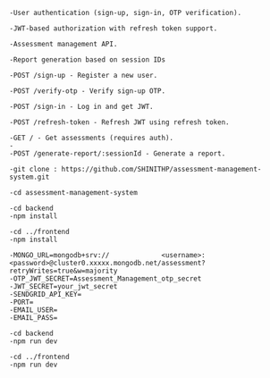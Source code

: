 <!-- Assessment Management Assignment -->

<!-- Features Implemented -->

    -User authentication (sign-up, sign-in, OTP verification).

    -JWT-based authorization with refresh token support.

    -Assessment management API.

    -Report generation based on session IDs

<!-- API Endpoints -->

    -POST /sign-up - Register a new user.
    
    -POST /verify-otp - Verify sign-up OTP.
    
    -POST /sign-in - Log in and get JWT.
    
    -POST /refresh-token - Refresh JWT using refresh token.

    -GET / - Get assessments (requires auth).
    -
    -POST /generate-report/:sessionId - Generate a report.

<!-- Clone the repositore -->

    -git clone : https://github.com/SHINITHP/assessment-management-system.git

    -cd assessment-management-system

<!-- Install Backend dependencies -->

    -cd backend
    -npm install

<!-- Install Frontend dependencies -->

    -cd ../frontend
    -npm install

<!-- Set up environment variables in backend/.env -->

    -MONGO_URL=mongodb+srv://             <username>:<password>@cluster0.xxxxx.mongodb.net/assessment?retryWrites=true&w=majority
    -OTP_JWT_SECRET=Assessment_Management_otp_secret
    -JWT_SECRET=your_jwt_secret
    -SENDGRID_API_KEY=
    -PORT=
    -EMAIL_USER=
    -EMAIL_PASS=

<!-- Local Development -->

<!-- Start the backend server -->

    -cd backend
    -npm run dev

<!-- Start the frontend -->

    -cd ../frontend
    -npm run dev
